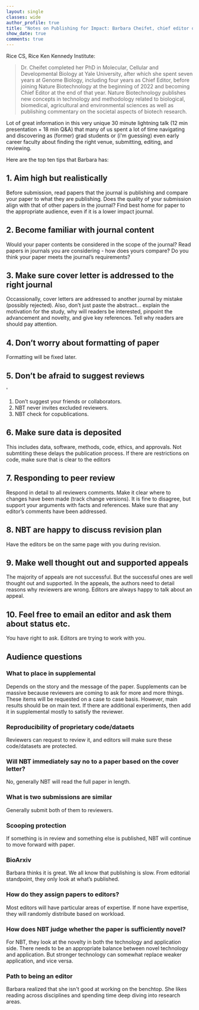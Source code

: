```yaml
---
layout: single
classes: wide
author_profile: true
title: "Notes on Publishing for Impact: Barbara Cheifet, chief editor of Nature Biotechnology"
show_date: true
comments: true
---
```



Rice CS, Rice Ken Kennedy Institute: 

> Dr. Cheifet completed her PhD in Molecular, Cellular and Developmental Biology at Yale University, after which she spent seven years at Genome Biology, including four years as Chief Editor, before joining Nature Biotechnology at the beginning of 2022 and becoming Chief Editor at the end of that year. Nature Biotechnology publishes new concepts in technology and methodology related to biological, biomedical, agricultural and environmental sciences as well as publishing commentary on the societal aspects of biotech research.


Lot of great information in this very unique 30 minute lightning talk (12 min presentation + 18 min Q&A) that many of us spent a lot of time navigating and discovering as (former) grad students or (i'm guessing) even early career faculty about finding the right venue, submitting, editing, and reviewing. 

Here are the top ten tips that Barbara has:

<h2> 1. Aim high but realistically </h2>

Before submission, read papers that the journal is publishing and compare your paper to what they are publishing. Does the quality of your submission align with that of other papers in the journal? Find best home for paper to the appropriate audience, even if it is a lower impact journal.

<h2> 2. Become familiar with journal content </h2>

Would your paper contents be considered in the scope of the journal? Read papers in journals you are considering - how does yours compare? Do you think your paper meets the journal’s requirements?

<h2> 3. Make sure cover letter is addressed to the right journal </h2>

Occassionally, cover letters are addressed to another journal by mistake (possibly rejected). Also, don’t just paste the abstract... explain the motivation for the study, why will readers be interested, pinpoint the advancement and novelty, and give key references. Tell why readers are should pay attention.

<h2> 4. Don’t worry about formatting of paper </h2>

Formatting will be fixed later.

<h2> 5. Don’t be afraid to suggest reviews </h2> '

1. Don’t suggest your friends or collaborators.
2. NBT never invites excluded reviewers. 
3. NBT check for copublications.

<h2> 6. Make sure data is deposited </h2> 

This includes data, software, methods, code, ethics, and approvals. Not submtiting these delays the publication process. If there are restrictions on code, make sure that is clear to the editors

<h2> 7. Responding to peer review </h2> 

Respond in detail to all reviewers comments. Make it clear where to changes have been made (track change versions). It is fine to disagree, but support your arguments with facts and references. Make sure that any editor’s comments have been addressed.

<h2> 8. NBT are happy to discuss revision plan </h2>

Have the editors be on the same page with you during revision.

<h2> 9. Make well thought out and supported appeals </h2> 

The majority of appeals are not successful. But the successful ones are well thought out and supported. In the appeals, the authors need to detail reasons why reviewers are wrong. Editors are always happy to talk about an appeal.

 <h2> 10. Feel free to email an editor and ask them about status etc. </h2>

You have right to ask. Editors are trying to work with you.


<h2> Audience questions </h2>

<h3> What to place in supplemental </h3>

Depends on the story and the message of the paper. Supplements can be massive because reviewers are coming to ask for more and more things. These items will be requested on a case to case basis. However, main results should be on main text. If there are additional experiments, then add it in supplemental mostly to satisfy the reviewer.

<h3> Reproducibility of proprietary code/dataets </h3>

Reviewers can request to review it, and editors will make sure these code/datasets are protected.

<h3> Will NBT immediately say no to a paper based on the cover letter? </h2>

No, generally NBT will read the full paper in length.

<h3> What is two submissions are similar </h3>

Generally submit both of them to reviewers.

<h3> Scooping protection </h3> 

If something is in review and something else is published, NBT will continue to move forward with paper.

<h3> BioArxiv </h3>
Barbara thinks it is great. We all know that publishing is slow. From editorial standpoint, they only look at what’s published.

<h3> How do they assign papers to editors? </h3> 

Most editors will have particular areas of expertise. If none have expertise, they will randomly distribute based on workload.

<h3> How does NBT judge whether the paper is sufficiently novel? </h3>

For NBT, they look at the novelty in both the technology and application side. There needs to be an appropriate balance between novel technology and application. But stronger technology can somewhat replace weaker application, and vice versa.

<h3> Path to being an editor </h3>

Barbara realized that she isn't good at working on the benchtop. She likes reading across disciplines and spending time deep diving into research areas.